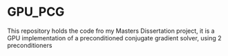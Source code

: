 # GPU_PCG
This repository holds the code fro my Masters Dissertation project, it is a GPU implementation of a preconditioned conjugate gradient solver, using 2 preconditioners
